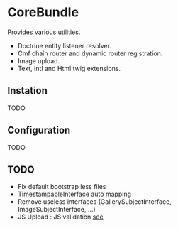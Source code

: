 CoreBundle
==========

Provides various utilities.
- Doctrine entity listener resolver.
- Cmf chain router and dynamic router registration.
- Image upload.
- Text, Intl and Html twig extensions.

## Instation
TODO

## Configuration
TODO

## TODO
- Fix default bootstrap less files
- TimestampableInterface auto mapping
- Remove useless interfaces (GallerySubjectInterface, ImageSubjectInterface, ...)
- JS Upload : JS validation [see](https://github.com/blueimp/jQuery-File-Upload/wiki/Options#validation-options)